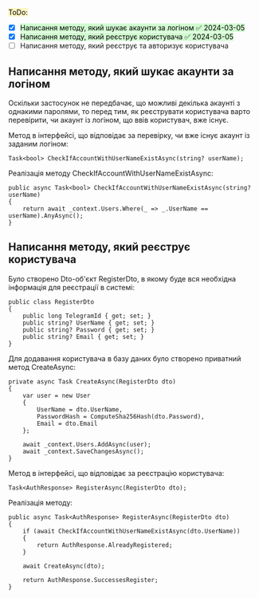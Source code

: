 <mark style="background: #FFF3A3A6;">ToDo:</mark>
- [x] <mark style="background: #BBFABBA6;">Написання методу, який шукає акаунти за логіном ✅ 2024-03-05</mark>
- [x] <mark style="background: #BBFABBA6;">Написання методу, який реєструє користувача ✅ 2024-03-05</mark>
- [ ] Написання методу, який реєструє та авторизує користувача

## Написання методу, який шукає акаунти за логіном
Оскільки застосунок не передбачає, що можливі декілька акаунті з однакими паролями, то перед тим, як реєструвати користувача варто перевірити, чи акаунт із логіном, що ввів користувач, вже існує.

Метод в інтерфейсі, що відповідає за перевірку, чи вже існує акаунт із заданим логіном:
```CSharp
Task<bool> CheckIfAccountWithUserNameExistAsync(string? userName);
```

Реалізація методу CheckIfAccountWithUserNameExistAsync:
```CSharp
public async Task<bool> CheckIfAccountWithUserNameExistAsync(string? userName)
{
    return await _context.Users.Where(_ => _.UserName == userName).AnyAsync();
}
```
## Написання методу, який реєструє користувача
Було створено Dto-об'єкт RegisterDto, в якому буде вся необхідна інформація для реєстрації в системі:
```CSharp
public class RegisterDto
{
    public long TelegramId { get; set; }
    public string? UserName { get; set; }
    public string? Password { get; set; }
    public string? Email { get; set; }
}
```

Для додавання користувача в базу даних було створено приватний метод CreateAsync:
```CSharp
private async Task CreateAsync(RegisterDto dto)
{
    var user = new User
    {
        UserName = dto.UserName,
        PasswordHash = ComputeSha256Hash(dto.Password),
        Email = dto.Email
    };

    await _context.Users.AddAsync(user);
    await _context.SaveChangesAsync();
}
```

Метод в інтерфейсі, що відповідає за реєстрацію користувача:
```CSharp
Task<AuthResponse> RegisterAsync(RegisterDto dto);
```

Реалізація методу:
```CSharp
public async Task<AuthResponse> RegisterAsync(RegisterDto dto)
{
    if (await CheckIfAccountWithUserNameExistAsync(dto.UserName))
    {
        return AuthResponse.AlreadyRegistered;
    }

    await CreateAsync(dto);

    return AuthResponse.SuccessesRegister;
}
```